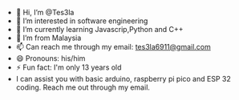 - 👋 Hi, I’m @Tes3la
- 👀 I’m interested in software engineering
- 🌱 I’m currently learning Javascrip,Python and C++
- 💞️ I’m from Malaysia
- 📫 Can reach me through my email: tes3la6911@gmail.com
- 😄 Pronouns: his/him
- ⚡ Fun fact: I'm only 13 years old
- I can assist you with basic arduino, raspberry pi pico and ESP 32 coding. Reach me out through my email.

<!---
Tes3la/Tes3la is a ✨ special ✨ repository because its `README.md` (this file) appears on your GitHub profile.
You can click the Preview link to take a look at your changes.
--->
